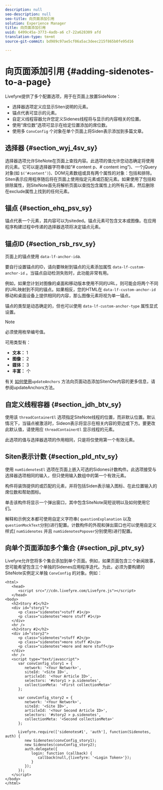 ```yaml
---
description: null
seo-description: null
seo-title: 向页面添加引用
solution: Experience Manager
title: 向页面添加引用
uuid: 6499c45a-3773-4adb-a6 c7-22a628309 afd
translation-type: tm+mt
source-git-commit: bd989c97ae5cf06a5ac3deec215f865b0fe95d16

---
```



# 向页面添加引用 {#adding-sidenotes-to-a-page}

Livefyre提供了多个配置选项，用于在页面上放置SideNote：

* 选择器选项定义应显示Siten说明的元素。
* 锚点代表可显示的元素。
* 自定义线程容器允许您定义Sidenes线程将与显示的内容相关的位置。
* 使用“席位数”选项可显示在给定位置添加的席位数。
* 使用多 `ConvConfig` 个对象在单个页面上将Siden表示添加到多篇文章。

## 选择器 {#section_wyj_4sv_sy}

选择器选项允许SiteNote在页面上查找内容。此选项的值允许您动态确定将使用的元素。它可以是选择器字符串(如“# content p、# content img”)、一个jQuery对象(如 `$(‘#content’)`)、DOM元素数组或具有两个属性的对象：包括和排除。Siten表示应用程序随后将在页面上使用指定元素或匹配元素。如果使用了包括和排除属性，则SiteNote首先将解析页面以查找包含属性上的所有元素，然后删除在exclude属性上找到的任何元素。

## 锚点 {#section_ehq_psv_sy}

锚点代表一个元素，其内容可以为siteded。锚点元素可包含文本或图像。在应用程序构建过程中传递的选择器选项将决定锚点元素。

## 锚点ID {#section_rsb_rsv_sy}

页面上的锚点使用 `data-lf-anchor-id`a.

要自行设置锚点的ID，请向要映射到锚点的元素添加属性 `data-lf-custom-anchor-id` 。当锚点自动检测失败时，此功能非常有用。

例如，如果您计划对图像的桌面和移动版本使用不同的URL，则可能会将两个不同的URL映射到不同的锚点。如果相反，您的HTML在 `data-lf-custom-anchor-id` 移动和桌面设备上提供相同的内容，那么图像元素将视为单一锚点。

锚点的类型是动态确定的，但也可以使用 `data-lf-custom-anchor-type` 属性显式设置。

>[!NOTE]
>
>必须使用枚举编号值。

可用类型有：

* **文本：** 1
* **图像：** 2
* **媒体：** 3
* **丰富：** 个

有关 [如何使用](/help/implementation/c-app-integrations/c-sidenotes-integration/update-anchors-method.md)`updateAnchors` 方法向页面动态添加SitenOte内容的更多信息，请参阅updateAnchors方法。

## 自定义线程容器 {#section_jdh_btv_sy}

使用该 `threadContainerEl` 选项指定SiteNote线程的位置，而非默认位置。默认情况下，当锚点被激活时，Sideon表示将显示在相关内容的旁边或下方。要更改此默认值，请使用应 `threadContainerEl` 显示线程的元素。

此选项的值与选择器选项的作用相同，只是将仅使用第一个有效元素。

## Siten表示计数 {#section_pld_ntv_sy}

使用 `numSidenotesEl` 选项在页面上嵌入可选的Sidones计数构件。此选项接受与选择器选项相同的输入，但只使用输入数组中的第一个有效元素。

构件将装饰提供的或匹配的元素，并将包括Siden表示输入图标、在此位置输入的席位数和帮助图标。

单击该构件将显示一个弹出窗口，其中包含SiteNote简短说明以及如何使用它们。

解释和示例文本都可使用自定义字符串( `questionExplanation` 以及 `questionMockText`分别)进行配置。计数构件的外观和弹出窗口也可以使用自定义样式( `numSidenotes` 并且 `numSidenotesPopover`分别使用)进行配置。

## 向单个页面添加多个集合 {#section_pjl_ptv_sy}

Livefyre允许您将多个集合添加到单个页面。例如，如果页面包含三个新闻故事，您可能希望包含三个单独的Sidenes应用程序迭代。为此，必须为要构建的SiteNote实例定义单独 `ConvConfig` 的对象。例如：

```
<html> 
   <head> 
      <script src="//cdn.livefyre.com/Livefyre.js"></script> 
   </head> 
<body> 
   <h2>Story #1</h2> 
   <div id="story1"> 
      <p class="sidenotes">stuff #1</p> 
      <p class="sidenotes">more stuff #1</p> 
   </div> 
   <hr /> 
   <h2>Story #2</h2> 
   <div id="story2"> 
      <p class="sidenotes">stuff #2</p> 
      <p class="sidenotes">more stuff #2</p> 
      <p class="sidenotes">more and more stuff</p> 
   </div> 
   <hr /> 
   <script type="text/javascript"> 
      var convConfig_story1 = { 
         network: '<Your Network>', 
         siteId: '<Site ID>', 
         articleId: '<Your Article ID>', 
         selectors: '#story1 > p.sidenotes', 
         collectionMeta: '<First collectionMeta>' 
      }; 
  
      var convConfig_story2 = { 
         network: '<Your Network>', 
         siteId: '<Site ID>', 
         articleId: '<Your Second Article ID>', 
         selectors: '#story2 > p.sidenotes', 
         collectionMeta: '<Second collectionMeta>' 
      }; 
  
      Livefyre.require(['sidenotes#1', 'auth'], function(Sidenotes, auth) { 
         new Sidenotes(convConfig_story1); 
         new Sidenotes(convConfig_story2); 
         auth.delegate({ 
            login: function (callback) { 
               callback(null,{livefyre: '<Login Token>'}); 
            } 
         }); 
      }); 
   </script> 
</body> 
</html>
```
